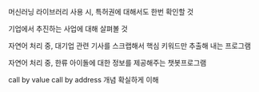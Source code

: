 머신러닝 라이브러리 사용 시, 특허권에 대해서도 한번 확인할 것

기업에서 추진하는 사업에 대해 살펴볼 것

자연어 처리 중, 대기업 관련 기사를 스크랩해서 핵심 키워드만 추출해 내는 프로그램

자연어 처리 중, 한류 아이돌에 대한 정보를 제공해주는 챗봇프로그램

call by value call by address 개념 확실하게 이해

